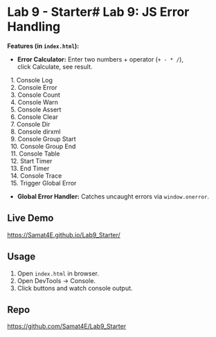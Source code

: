 # Lab 9 - Starter# Lab 9: JS Error Handling

**Features (in `index.html`):**
- **Error Calculator:** Enter two numbers + operator (`+ - * /`), click Calculate, see result.
 
  1. Console Log  
  2. Console Error  
  3. Console Count  
  4. Console Warn  
  5. Console Assert  
  6. Console Clear  
  7. Console Dir  
  8. Console dirxml  
  9. Console Group Start  
  10. Console Group End  
  11. Console Table  
  12. Start Timer  
  13. End Timer  
  14. Console Trace  
  15. Trigger Global Error  
- **Global Error Handler:** Catches uncaught errors via `window.onerror`.


## Live Demo
https://Samat4E.github.io/Lab9_Starter/

## Usage
1. Open `index.html` in browser.  
2. Open DevTools → Console.  
3. Click buttons and watch console output.

## Repo
https://github.com/Samat4E/Lab9_Starter
